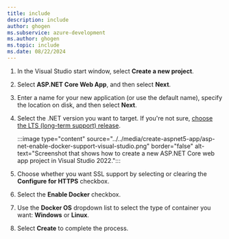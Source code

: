 ```yaml
---
title: include
description: include
author: ghogen
ms.subservice: azure-development
ms.author: ghogen
ms.topic: include
ms.date: 08/22/2024
---
```


1. In the Visual Studio start window, select **Create a new project**.

1. Select **ASP.NET Core Web App**, and then select **Next**.

1. Enter a name for your new application (or use the default name), specify the location on disk, and then select **Next**.

1. Select the .NET version you want to target. If you're not sure, [choose the LTS (long-term support) release](https://dotnet.microsoft.com/download/dotnet).

   :::image type="content" source="../../media/create-aspnet5-app/asp-net-enable-docker-support-visual-studio.png" border="false" alt-text="Screenshot that shows how to create a new ASP.NET Core web app project in Visual Studio 2022.":::

1. Choose whether you want SSL support by selecting or clearing the **Configure for HTTPS** checkbox.

1. Select the **Enable Docker** checkbox.

1. Use the **Docker OS** dropdown list to select the type of container you want: **Windows** or **Linux**.

1. Select **Create** to complete the process.
